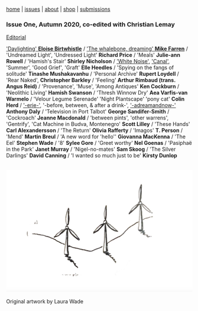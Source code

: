 [home](index.md) | [issues](issues.md) | [about](about.md) | [shop](shop.md)  |  [submissions](submit.md)

### Issue One, Autumn 2020, co-edited with Christian Lemay 

[Editorial](editorial1.md)

['Daylighting' **Eloise Birtwhistle**](poems/daylighting.md) / ['The whalebone, dreaming' **Mike Farren**](poems/farren.md) / 'Undreamed Light', 'Undressed Light' **Richard Price** / 'Meals' **Julie-ann Rowell** / 'Hamish's Stair' **Shirley Nicholson** / ['White Noise'](whitenoise.md), ['Canal'](canal.md), 'Summer', 'Good Grief', 'Graft' **Elle Heedles** / 'Spying on the fangs of solitude' **Tinashe Mushakavanhu** / 'Personal Archive' **Rupert Loydell** / 'Rear Naked', **Christopher Barkley** / 'Feeling' **Arthur Rimbaud (trans. Angus Reid)** / 'Provenance', 'Muse', 'Among Antiques' **Ken Cockburn** / 'Neolithic Living' **Hamish Swanson** / 'Thresh Winnow Dry' **Aea Varfis-van Warmelo** / 'Velour Legume Serenade' 'Night Plantscape' 'pony cat' **Colin Herd** / ['-erie-'](daly1.md), '-before, between, & after a drink-', ['-adreamandnow-'](daly2.md) **Anthony Daly** / 'Television in Port Talbot' **George Sandifer-Smith** / 'Cockroach' **Jeanne Macdonald** / 'between pints', 'other warrens', 'Gentrify', 'Cat Machine in Budva, Montenegro' **Scott Lilley** / 'These Hands' **Carl Alexandersson** / 'The Return' **Olivia Rafferty** / 'Imagos' **T. Person** / 'Mend' **Martin Breul** / 'A new word for 'hello'' **Giovanna MacKenna** / 'The Eel' **Stephen Wade** / '8' **Sylee Gore** / 'Greet worthy' **Nel Goenas** / 'Pasiphaë in the Park' **Janet Murray** / 'Nigel-no-mates' **Sam Skoog** / 'The Silver Darlings' **David Canning** / 'I wanted so much just to be' **Kirsty Dunlop** 

<p align="center">
​ <img src="wg1bk.png" alt="Issue Four" width="1000"/>

  Original artwork by Laura Wade
